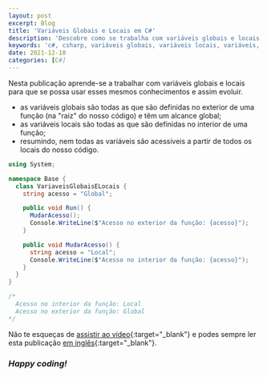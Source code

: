 ```yaml
---
layout: post
excerpt: Blog
title: 'Variáveis Globais e Locais em C#'
description: 'Descobre como se trabalha com variáveis globais e locais na linguagem de programação C#. Obtém respostas às tuas dúvidas com a teoria e os exemplos apresentados.'
keywords: 'c#, csharp, variáveis globais, variáveis locais, variáveis, globais, locais, variável, publicação'
date: 2021-12-10
categories: [C#]
---
```


Nesta publicação aprende-se a trabalhar com variáveis globais e locais para que se possa usar esses mesmos conhecimentos e assim evoluir.

- as variáveis globais são todas as que são definidas no exterior de uma função (na "raiz" do nosso código) e têm um alcance global;
- as variáveis locais são todas as que são definidas no interior de uma função;
- resumindo, nem todas as variáveis são acessíveis a partir de todos os locais do nosso código.

```csharp
using System;

namespace Base {
  class VariaveisGlobaisELocais {
    string acesso = "Global";

    public void Run() {
      MudarAcesso();
      Console.WriteLine($"Acesso no exterior da função: {acesso}");
    }

    public void MudarAcesso() {
      string acesso = "Local";
      Console.WriteLine($"Acesso no interior da função: {acesso}");
    }
  }
}

/*
  Acesso no interior da função: Local
  Acesso no exterior da função: Global
*/
```

Não te esqueças de [assistir ao vídeo](https://youtu.be/nRnTx4JWWm4){:target="\_blank"} e podes sempre ler esta publicação [em inglês](https://nelsonsilvadev.com/blog/20211210/global-and-local-variables-in-csharp/){:target="\_blank"}.

### _Happy coding!_
